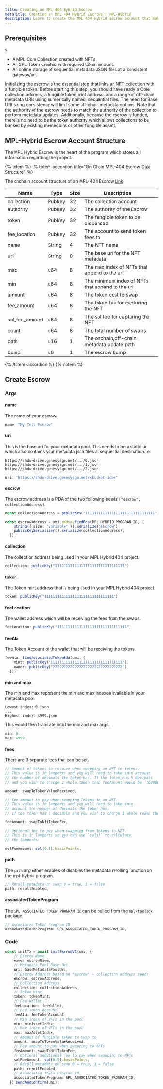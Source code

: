 ```yaml
---
title: Creating an MPL 404 Hybrid Escrow
metaTitle: Creating an MPL 404 Hybrid Escrows | MPL-Hybrid
description: Learn to create the MPL 404 Hybrid Escrow account that makes 404 swaps possible.
---
```


## Prerequisites
s
- A MPL Core Collection created with NFTs
- An SPL Token created with required token amount.
- An online storage of sequential metadata JSON files at a consistent gateway/uri.

Initializing the escrow is the essential step that links an NFT collection with a fungible token. Before starting this step, you should have ready a Core collection address, a fungible token mint address, and a range of off-chain metadata URIs using numerically named, sequential files. The need for Base URI string consistency will limit some off-chain metadata options. Note that the authority of the escrow needs to match the authority of the collection to perform metadata updates. Additionally, because the escrow is funded, there is no need to be the token authority which allows collections to be backed by existing memecoins or other fungible assets.

## MPL-Hybrid Escrow Account Structure

The MPL Hybrid Escrow is the heart of the program which stores all information regarding the project.

{% totem %}
{% totem-accordion title="On Chain MPL-404 Escrow Data Structure" %}

The onchain account structure of an MPL-404 Escrow [Link](https://github.com/metaplex-foundation/mpl-hybrid/blob/main/programs/mpl-hybrid/src/state/escrow.rs)

| Name           | Type   | Size | Description                                      |     |
| -------------- | ------ | ---- | ------------------------------------------------ | --- |
| collection     | Pubkey | 32   | The collection account                           |     |
| authority      | Pubkey | 32   | The authority of the Escrow                      |     |
| token          | Pubkey | 32   | The fungible token to be dispensed               |     |
| fee_location   | Pubkey | 32   | The account to send token fees to                |     |
| name           | String | 4    | The NFT name                                     |     |
| uri            | String | 8    | The base uri for the NFT metadata                |     |
| max            | u64    | 8    | The max index of NFTs that append to the uri     |     |
| min            | u64    | 8    | The minimum index of NFTs that append to the uri |     |
| amount         | u64    | 8    | The token cost to swap                           |     |
| fee_amount     | u64    | 8    | The token fee for capturing the NFT              |     |
| sol_fee_amount | u64    | 8    | The sol fee for capturing the NFT                |     |
| count          | u64    | 8    | The total number of swaps                        |     |
| path           | u16    | 1    | The onchain/off-chain metadata update path       |     |
| bump           | u8     | 1    | The escrow bump                                  |     |

{% /totem-accordion %}
{% /totem %}

## Create Escrow

### Args

#### name

The name of your escrow.

```ts
name: "My Test Escrow"
```

#### uri

This is the base uri for your metadata pool. This needs to be a static uri which also contains your metadata json files at sequential destination. ie:
```
https://shdw-drive.genesysgo.net/.../0.json
https://shdw-drive.genesysgo.net/.../1.json
https://shdw-drive.genesysgo.net/.../2.json
```

```ts
uri: "https://shdw-drive.genesysgo.net/<bucket-id>/"
```

#### escrow

The escrow address is a PDA of the two following seeds `["escrow", collectionAddress]`.

```ts
const collectionAddress = publicKey("11111111111111111111111111111111")

const escrowAddress = umi.eddsa.findPda(MPL_HYBRID_PROGRAM_ID, [
    string({ size: "variable" }).serialize("escrow"),
    publicKeySerializer().serialize(collectionAddress),
  ]);
```

#### collection

The collection address being used in your MPL Hybrid 404 project.

```ts
collection: publicKey("11111111111111111111111111111111")
```

#### token

The Token mint address that is being used in your MPL Hybrid 404 project. 

```ts
token: publicKey("11111111111111111111111111111111")
```

#### feeLocation

The wallet address which will be receiving the fees from the swaps.

```ts
feeLocation: publicKey("11111111111111111111111111111111")
```

#### feeAta

The Token Account of the wallet that will be receiving the tokens.

```ts
feeAta: findAssociatedTokenPda(umi, {
    mint: publicKey("111111111111111111111111111111111"),
    owner: publicKey("22222222222222222222222222222222"),
  });
```

#### min and max

The min and max represent the min and max indexes available in your metadata pool.

```
Lowest index: 0.json
...
Highest index: 4999.json
```

This would then translate into the min and max args.
```ts
min: 0,
max: 4999
```

#### fees

There are 3 separate fees that can be set.

```ts
// Amount of tokens to receive when swapping an NFT to tokens. 
// This value is in lamports and you will need to take into account 
// the number of decimals the token has. If the token has 5 decimals 
// and you wish to charge 1 whole token then feeAmount would be `100000`

amount: swapToTokenValueReceived,
```

```ts
// Fee amount to pay when swapping Tokens to an NFT. 
// This value is in lamports and you will need to take into 
// account the number of decimals the token has. 
// If the token has 5 decimals and you wish to charge 1 whole token then feeAmount would be `100000`

feeAmount: swapToNftTokenFee,
```

```ts
// Optional fee to pay when swapping from Tokens to NFT. 
// This is in lamports so you can use `sol()` to calculate 
// the lamports.

solFeeAmount: sol(0.5).basisPoints,
```

#### path

The `path` arg either enables of disables the metadata rerolling function on the mpl-hybrid program.

```ts
// Reroll metadata on swap 0 = true, 1 = false
path: rerollEnabled,
```

#### associatedTokenProgram

The `SPL_ASSOCIATED_TOKEN_PROGRAM_ID` can be pulled from the `mpl-toolbox` package.

```ts
// Associated Token Program ID
associatedTokenProgram: SPL_ASSOCIATED_TOKEN_PROGRAM_ID,
```


### Code

```ts
const initTx = await initEscrowV1(umi, {
    // Escrow Name
    name: escrowName,
    // Metadata Pool Base Uri
    uri: baseMetadataPoolUri,
    // Escrow Address based on "escrow" + collection address seeds
    escrow: escrowAddress,
    // Collection Address
    collection: collectionAddress,
    // Token Mint
    token: tokenMint,
    // Fee Wallet
    feeLocation: feeWallet,
    // Fee Token Account
    feeAta: feeTokenAccount,
    // Min index of NFTs in the pool
    min: minAssetIndex,
    // Max index of NFTs in the pool
    max: maxAssetIndex,
    // Amount of fungible token to swap to
    amount: swapToTokenValueReceived,
    // Fee amount to pay when swapping to NFTs
    feeAmount: swapToNftTokenFee,
    // Optional additional fee to pay when swapping to NFTs
    solFeeAmount: sol(0.5).basisPoints,
    // Reroll metadata on swap 0 = true, 1 = false
    path: rerollEnabled,
    // Associated Token Program ID
    associatedTokenProgram: SPL_ASSOCIATED_TOKEN_PROGRAM_ID,
  }).sendAndConfirm(umi);
```